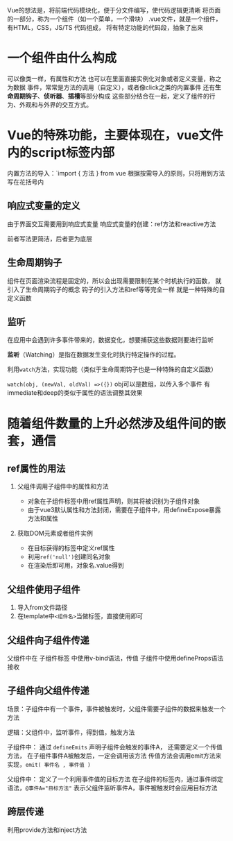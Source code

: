 
Vue的想法是，将前端代码模块化，便于分文件编写，使代码逻辑更清晰
将页面的一部分，称为一个组件（如一个菜单，一个滑块）
.vue文件，就是一个组件，有HTML，CSS，JS/TS 代码组成，
将有特定功能的代码段，抽象了出来

# 一个组件由什么构成

可以像类一样，有属性和方法
也可以在里面直接实例化对象或者定义变量，称之为数据
事件，常常是方法的调用（自定义），或者像click之类的内置事件
还有**生命周期钩子**、**侦听器**、**插槽**等部分构成
这些部分结合在一起，定义了组件的行为、外观和与外界的交互方式。

# Vue的特殊功能，主要体现在，vue文件内的script标签内部

内置方法的导入：`import { 方法 } from vue
根据按需导入的原则，只将用到方法写在花括号内

## 响应式变量的定义

由于界面交互需要用到响应式变量
响应式变量的创建：ref方法和reactive方法

前者写法更简洁，后者更为底层

## 生命周期钩子

组件在页面渲染流程是固定的，所以会出现需要限制在某个时机执行的函数，
就引入了生命周期钩子的概念
钩子的引入方法和ref等等完全一样
就是一种特殊的自定义函数

## 监听

在应用中会遇到许多事件带来的，数据变化，想要捕获这些数据则要进行监听

**监听**（Watching）是指在数据发生变化时执行特定操作的过程。

利用`watch`方法，实现功能（类似于生命周期钩子也是一种特殊的自定义函数）

`watch(obj, (newVal, oldVal) =>({})`
obj可以是数组，以传入多个事件
有immediate和deep的类似于属性的语法调整其效果

# 随着组件数量的上升必然涉及组件间的嵌套，通信
## ref属性的用法

1. 父组件调用子组件中的属性和方法

	- 对象在子组件标签中用ref属性声明，则其将被识别为子组件对象
	- 由于vue3默认属性和方法封闭，需要在子组件中，用defineExpose暴露方法和属性

2. 获取DOM元素或者组件实例

	- 在目标获得的标签中定义ref属性
	- 利用`ref('null')`创建同名对象
	- 在渲染后即可用，对象名.value得到
 
## 父组件使用子组件

1. 导入from文件路径
2. 在template中`<组件名>`当做标签，直接使用即可

## 父组件向子组件传递

父组件中在 子组件标签 中使用v-bind语法，传值
子组件中使用defineProps语法接收

## 子组件向父组件传递

场景：子组件中有一个事件，事件被触发时，父组件需要子组件的数据来触发一个方法

逻辑：父组件中，监听事件，得到值，触发方法 

子组件中：
通过 `defineEmits` 声明子组件会触发的事件A，
还需要定义一个传值方法，
在子组件事件A被触发后，一定会调用该方法
传值方法会调用emit方法来实现，`emit( 事件名 , 事件值 )`

父组件中：
定义了一个利用事件值的目标方法
在子组件的标签内，通过事件绑定语法，`@事件A="目标方法"`
表示父组件监听事件A，事件被触发时会应用目标方法
##  跨层传递

利用provide方法和inject方法

